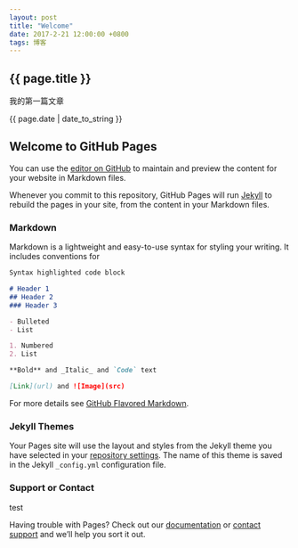 ```yaml
---
layout: post
title: "Welcome"
date: 2017-2-21 12:00:00 +0800
tags: 博客
---
```


<h2>{{ page.title }}</h2>
<p>我的第一篇文章</p>
<p>{{ page.date | date_to_string }}</p>

## Welcome to GitHub Pages

You can use the [editor on GitHub](https://github.com/Jin-YA/blog/edit/gh-pages/README.md) to maintain and preview the content for your website in Markdown files.

Whenever you commit to this repository, GitHub Pages will run [Jekyll](https://jekyllrb.com/) to rebuild the pages in your site, from the content in your Markdown files.

### Markdown

Markdown is a lightweight and easy-to-use syntax for styling your writing. It includes conventions for

```markdown
Syntax highlighted code block

# Header 1
## Header 2
### Header 3

- Bulleted
- List

1. Numbered
2. List

**Bold** and _Italic_ and `Code` text

[Link](url) and ![Image](src)
```

For more details see [GitHub Flavored Markdown](https://guides.github.com/features/mastering-markdown/).

### Jekyll Themes

Your Pages site will use the layout and styles from the Jekyll theme you have selected in your [repository settings](https://github.com/Jin-YA/blog/settings). The name of this theme is saved in the Jekyll `_config.yml` configuration file.

### Support or Contact

test

Having trouble with Pages? Check out our [documentation](https://help.github.com/categories/github-pages-basics/) or [contact support](https://github.com/contact) and we’ll help you sort it out.
